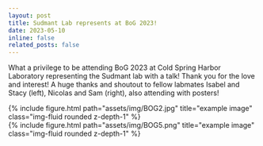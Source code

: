 ```yaml
---
layout: post
title: Sudmant Lab represents at BoG 2023! 
date: 2023-05-10 
inline: false
related_posts: false
---
```


What a privilege to be attending BoG 2023 at Cold Spring Harbor Laboratory representing the Sudmant lab with a talk!  Thank you for the love and interest! A huge thanks and shoutout to fellow labmates Isabel and Stacy (left), Nicolas and Sam (right), also attending with posters!
  
<div class="row">
    <div class="col-5 mt-3 mt-md-0">
        {% include figure.html path="assets/img/BOG2.jpg" title="example image" class="img-fluid rounded z-depth-1" %}
    </div>
    <div class="col-sm mt-3 mt-md-0">
        {% include figure.html path="assets/img/BOG5.png" title="example image" class="img-fluid rounded z-depth-1" %}
    </div>
<div class="caption">
</div>






 




